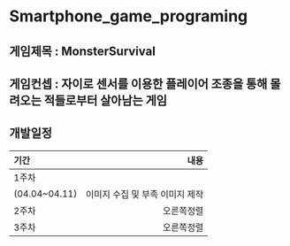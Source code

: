 # Smartphone_game_programing

## 게임제목 : MonsterSurvival

## 게임컨셉 : 자이로 센서를 이용한 플레이어 조종을 통해 몰려오는 적들로부터 살아남는 게임


## 개발일정 
|기간|내용|
|:---|---:|
|1주차
 (04.04~04.11) | 이미지 수집 및 부족 이미지 제작|
|2주차|오른쪽정렬|
|3주차|오른쪽정렬|
